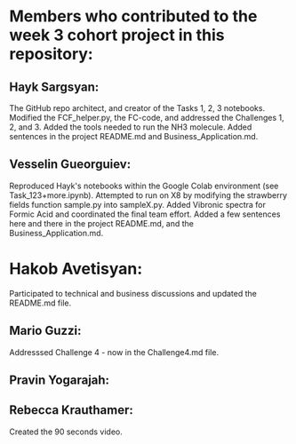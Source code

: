 # Members who contributed to the week 3 cohort project in this repository:

## Hayk Sargsyan:
The GitHub repo architect, and creator of the Tasks 1, 2, 3 notebooks.
Modified the FCF_helper.py, the FC-code, and addressed the Challenges 1, 2, and 3.
Added the tools needed to run the NH3 molecule.
Added sentences in the project README.md and Business_Application.md.

## Vesselin Gueorguiev: 
Reproduced Hayk's notebooks within the Google Colab environment (see Task_123+more.ipynb).
Attempted to run on X8 by modifying the strawberry fields function sample.py into sampleX.py.
Added Vibronic spectra for Formic Acid and coordinated the final team effort. 
Added a few sentences here and there in the project README.md, and the Business_Application.md.

# Hakob Avetisyan: 
Participated to technical and business discussions and updated the README.md file.

## Mario Guzzi:
Addresssed Challenge 4 - now in the Challenge4.md file.

## Pravin Yogarajah:

## Rebecca Krauthamer:
Created the 90 seconds video.
